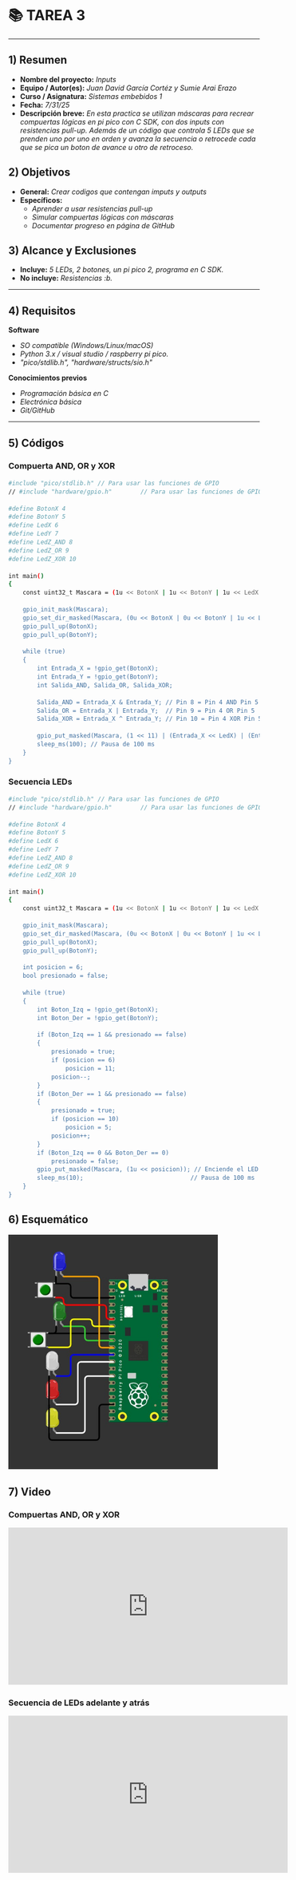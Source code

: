 # 📚 TAREA 3

---

## 1) Resumen

- **Nombre del proyecto:** _Inputs_  
- **Equipo / Autor(es):** _Juan David García Cortéz y Sumie Arai Erazo_  
- **Curso / Asignatura:** _Sistemas embebidos 1_  
- **Fecha:** _7/31/25_  
- **Descripción breve:** _En esta practica se utilizan máscaras para recrear compuertas lógicas en pi pico con C SDK, con dos inputs con resistencias pull-up. Además de un código que controla 5 LEDs que se prenden uno por uno en orden y avanza la secuencia o retrocede cada que se pica un boton de avance u otro de retroceso._


## 2) Objetivos

- **General:** _Crear codigos que contengan imputs y outputs_
- **Específicos:**
  - _Aprender a usar resistencias pull-up_
  - _Simular compuertas lógicas con máscaras_
  - _Documentar progreso en página de GitHub_

## 3) Alcance y Exclusiones

- **Incluye:** _5 LEDs, 2 botones, un pi pico 2, programa en C SDK._
- **No incluye:** _Resistencias :b._

---

## 4) Requisitos

**Software**
- _SO compatible (Windows/Linux/macOS)_
- _Python 3.x / visual studio / raspberry pi pico._
- _"pico/stdlib.h", "hardware/structs/sio.h"_

**Conocimientos previos**
- _Programación básica en C_
- _Electrónica básica_
- _Git/GitHub_

---

## 5) Códigos

### Compuerta AND, OR y XOR

```bash
#include "pico/stdlib.h" // Para usar las funciones de GPIO
// #include "hardware/gpio.h"        // Para usar las funciones de GPIO

#define BotonX 4
#define BotonY 5
#define LedX 6
#define LedY 7
#define LedZ_AND 8
#define LedZ_OR 9
#define LedZ_XOR 10

int main()
{
    const uint32_t Mascara = (1u << BotonX | 1u << BotonY | 1u << LedX | 1u << LedY | 1u << LedZ_AND | 1u << LedZ_OR | 1u << LedZ_XOR);

    gpio_init_mask(Mascara);                                                                                                                 // Inicializa los pines
    gpio_set_dir_masked(Mascara, (0u << BotonX | 0u << BotonY | 1u << LedX | 1u << LedY | 1u << LedZ_AND | 1u << LedZ_OR | 1u << LedZ_XOR)); // Configura los pines como salida
    gpio_pull_up(BotonX);                                                                                                                    // Activa la resistencia pull-up interna del pin 4
    gpio_pull_up(BotonY);

    while (true)
    {
        int Entrada_X = !gpio_get(BotonX);
        int Entrada_Y = !gpio_get(BotonY);
        int Salida_AND, Salida_OR, Salida_XOR;

        Salida_AND = Entrada_X & Entrada_Y; // Pin 8 = Pin 4 AND Pin 5
        Salida_OR = Entrada_X | Entrada_Y;  // Pin 9 = Pin 4 OR Pin 5
        Salida_XOR = Entrada_X ^ Entrada_Y; // Pin 10 = Pin 4 XOR Pin 5

        gpio_put_masked(Mascara, (1 << 11) | (Entrada_X << LedX) | (Entrada_Y << LedY) | (Salida_AND << LedZ_AND) | (Salida_OR << LedZ_OR) | (Salida_XOR << LedZ_XOR));
        sleep_ms(100); // Pausa de 100 ms
    }
}

```

### Secuencia LEDs

```bash
#include "pico/stdlib.h" // Para usar las funciones de GPIO
// #include "hardware/gpio.h"        // Para usar las funciones de GPIO

#define BotonX 4
#define BotonY 5
#define LedX 6
#define LedY 7
#define LedZ_AND 8
#define LedZ_OR 9
#define LedZ_XOR 10

int main()
{
    const uint32_t Mascara = (1u << BotonX | 1u << BotonY | 1u << LedX | 1u << LedY | 1u << LedZ_AND | 1u << LedZ_OR | 1u << LedZ_XOR);

    gpio_init_mask(Mascara);                                                                                                                 // Inicializa los pines
    gpio_set_dir_masked(Mascara, (0u << BotonX | 0u << BotonY | 1u << LedX | 1u << LedY | 1u << LedZ_AND | 1u << LedZ_OR | 1u << LedZ_XOR)); // Configura los pines como salida
    gpio_pull_up(BotonX);                                                                                                                    // Activa la resistencia pull-up interna del pin 4
    gpio_pull_up(BotonY);

    int posicion = 6;
    bool presionado = false;

    while (true)
    {
        int Boton_Izq = !gpio_get(BotonX);
        int Boton_Der = !gpio_get(BotonY);

        if (Boton_Izq == 1 && presionado == false)
        {
            presionado = true;
            if (posicion == 6)
                posicion = 11;
            posicion--;
        }
        if (Boton_Der == 1 && presionado == false)
        {
            presionado = true;
            if (posicion == 10)
                posicion = 5;
            posicion++;
        }
        if (Boton_Izq == 0 && Boton_Der == 0)
            presionado = false;
        gpio_put_masked(Mascara, (1u << posicion)); // Enciende el LED en la posición actual
        sleep_ms(10);                              // Pausa de 100 ms
    }
}

```



## 6) Esquemático



<!-- Control de tamaño usando HTML -->
<img src="recursos\imgs\ESQtarea3.jpg" alt="esquematico 1" width="420">



## 7) Video

### Compuertas AND, OR y XOR
<iframe width="560" height="315" 
        src="https://www.youtube.com/embed/qnn4jXtUNFQ" 
        title="Compuertas AND, OR y XOR" 
        frameborder="0" 
        allow="accelerometer; autoplay; clipboard-write; encrypted-media; gyroscope; picture-in-picture" 
        allowfullscreen>
</iframe>

### Secuencia de LEDs adelante y atrás
<iframe width="560" height="315" 
        src="https://www.youtube.com/embed/5GKeFAy4P7I" 
        title="Secuencia de LEDs" 
        frameborder="0" 
        allow="accelerometer; autoplay; clipboard-write; encrypted-media; gyroscope; picture-in-picture" 
        allowfullscreen>
</iframe>



